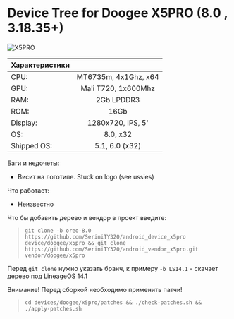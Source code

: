 #                                       Device Tree for Doogee X5PRO (8.0 , 3.18.35+)
 
 ![X5PRO](https://ae01.alicdn.com/kf/HTB11K0yLVXXXXXGXFXXq6xXFXXXs/%D0%9D%D0%BE%D0%B2%D1%8B%D0%B9-original-Doogee-X5-Doogee-X5-Pro-Android-5-1-5-0-HD-1280-720-%D0%A7%D0%B5%D1%82%D1%8B%D1%80%D0%B5%D1%85%D1%8A%D1%8F%D0%B4%D0%B5%D1%80%D0%BD%D1%8B%D1%85.jpg)
 
 | Характеристики |                      |
 | ---------------|:--------------------:|
 | CPU:           | MT6735m, 4x1Ghz, x64 |
 | GPU:           | Mali T720, 1x600Mhz  |
 | RAM:           | 2Gb LPDDR3           |
 | ROM:           | 16Gb                 |
 | Display:       | 1280x720, IPS, 5'    |
 | OS:            | 8.0, x32           |
 | Shipped OS:    | 5.1, 6.0 (x32)       |
 
 Баги и недочеты:
 + Висит на логотипе. Stuck on logo (see ussies)
 
 Что работает:
 + Неизвестно
 
 Что бы добавить дерево и вендор в проект введите:
 > ``` git clone -b oreo-8.0 https://github.com/SeriniTY320/android_device_x5pro device/doogee/x5pro && git clone https://github.com/SeriniTY320/android_vendor_x5pro.git vendor/doogee/x5pro ```
 
 Перед ```git clone``` нужно указать бранч, к примеру ```-b LS14.1``` - скачает дерево под LineageOS 14.1
 
 Внимание! Перед сборкой необходимо применить патчи!
 > ` cd devices/doogee/x5pro/patches && ./check-patches.sh && ./apply-patches.sh `
